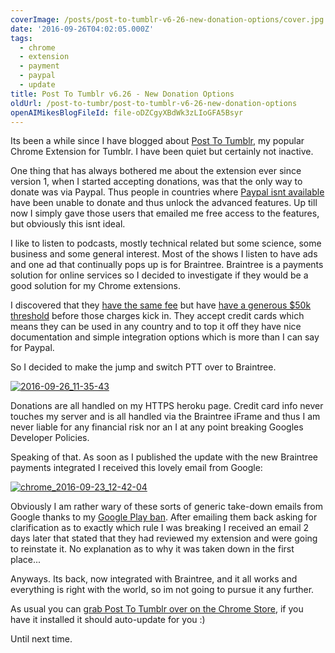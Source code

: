 ```yaml
---
coverImage: /posts/post-to-tumblr-v6-26-new-donation-options/cover.jpg
date: '2016-09-26T04:02:05.000Z'
tags:
  - chrome
  - extension
  - payment
  - paypal
  - update
title: Post To Tumblr v6.26 - New Donation Options
oldUrl: /post-to-tumbr/post-to-tumblr-v6-26-new-donation-options
openAIMikesBlogFileId: file-oDZCgyXBdWk3zLIoGFA5Bsyr
---
```


Its been a while since I have blogged about [Post To Tumblr](https://chrome.google.com/webstore/detail/post-to-tumblr/dbpicbbcpanckagpdjflgojlknomoiah), my popular Chrome Extension for Tumblr. I have been quiet but certainly not inactive.

<!-- more -->

One thing that has always bothered me about the extension ever since version 1, when I started accepting donations, was that the only way to donate was via Paypal. Thus people in countries where [Paypal isnt available](https://smallbusiness.chron.com/country-doesnt-work-paypal-66099.html) have been unable to donate and thus unlock the advanced features. Up till now I simply gave those users that emailed me free access to the features, but obviously this isnt ideal.

I like to listen to podcasts, mostly technical related but some science, some business and some general interest. Most of the shows I listen to have ads and one ad that continually pops up is for Braintree. Braintree is a payments solution for online services so I decided to investigate if they would be a good solution for my Chrome extensions.

I discovered that they [have the same fee](https://www.braintreepayments.com/braintree-pricing) but have [have a generous \$50k threshold](https://www.braintreepayments.com/braintree-pricing) before those charges kick in. They accept credit cards which means they can be used in any country and to top it off they have nice documentation and simple integration options which is more than I can say for Paypal.

So I decided to make the jump and switch PTT over to Braintree.

[![2016-09-26_11-35-43](https://www.mikecann.blog/wp-content/uploads/2016/09/2016-09-26_11-35-43.gif)](https://www.mikecann.blog/wp-content/uploads/2016/09/2016-09-26_11-35-43.gif)

Donations are all handled on my HTTPS heroku page. Credit card info never touches my server and is all handled via the Braintree iFrame and thus I am never liable for any financial risk nor an I at any point breaking Googles Developer Policies.

Speaking of that. As soon as I published the update with the new Braintree payments integrated I received this lovely email from Google:

[![chrome_2016-09-23_12-42-04](https://www.mikecann.blog/wp-content/uploads/2016/09/chrome_2016-09-23_12-42-04.png)](https://www.mikecann.blog/wp-content/uploads/2016/09/chrome_2016-09-23_12-42-04.png)

Obviously I am rather wary of these sorts of generic take-down emails from Google thanks to my [Google Play ban](https://www.mikecann.blog/misc/why-i-probably-wont-be-making-another-mobile-game-ever-again/). After emailing them back asking for clarification as to exactly which rule I was breaking I received an email 2 days later that stated that they had reviewed my extension and were going to reinstate it. No explanation as to why it was taken down in the first place...

Anyways. Its back, now integrated with Braintree, and it all works and everything is right with the world, so im not going to pursue it any further.

As usual you can [grab Post To Tumblr over on the Chrome Store](https://chrome.google.com/webstore/detail/post-to-tumblr/dbpicbbcpanckagpdjflgojlknomoiah), if you have it installed it should auto-update for you :)

Until next time.
